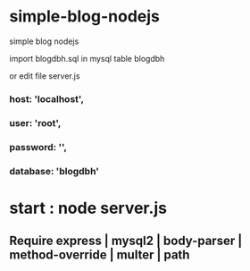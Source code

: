 # simple-blog-nodejs
simple blog nodejs

import blogdbh.sql in mysql table blogdbh

or edit file server.js

### host: 'localhost',
### user: 'root',
### password: '',
### database: 'blogdbh'
# start : node server.js

## Require  express | mysql2 | body-parser | method-override | multer | path
